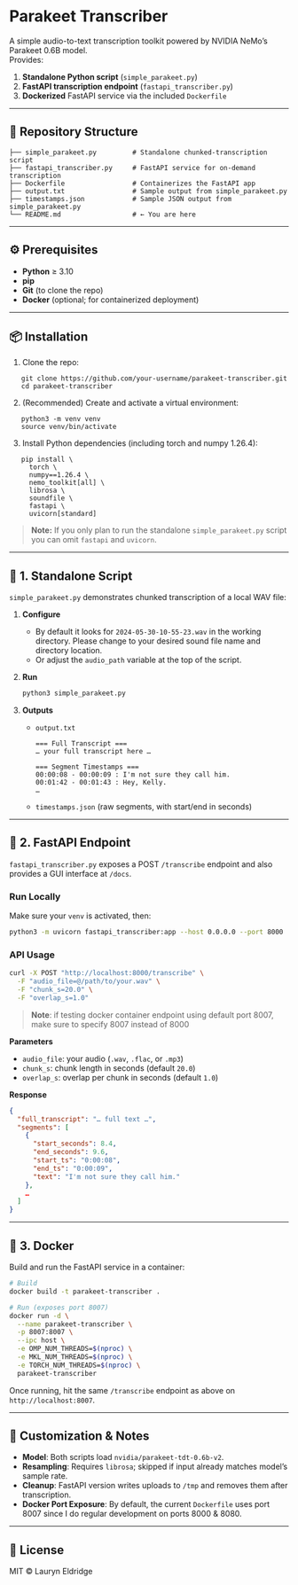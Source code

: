 # Parakeet Transcriber

A simple audio-to-text transcription toolkit powered by NVIDIA NeMo’s Parakeet 0.6B model.  
Provides:

1. **Standalone Python script** (`simple_parakeet.py`)  
2. **FastAPI transcription endpoint** (`fastapi_transcriber.py`)  
3. **Dockerized** FastAPI service via the included `Dockerfile`

---

## 📁 Repository Structure
```
├── simple_parakeet.py         # Standalone chunked-transcription script
├── fastapi_transcriber.py     # FastAPI service for on-demand transcription
├── Dockerfile                 # Containerizes the FastAPI app
├── output.txt                 # Sample output from simple_parakeet.py
├── timestamps.json            # Sample JSON output from simple_parakeet.py
└── README.md                  # ← You are here
```

---

## ⚙️ Prerequisites

- **Python** ≥ 3.10  
- **pip**  
- **Git** (to clone the repo)  
- **Docker** (optional; for containerized deployment)  

---

## 📦 Installation

1. Clone the repo:
```
   git clone https://github.com/your-username/parakeet-transcriber.git
   cd parakeet-transcriber
```

2. (Recommended) Create and activate a virtual environment:

```
   python3 -m venv venv
   source venv/bin/activate
```

3. Install Python dependencies (including torch and numpy 1.26.4):

```
   pip install \
     torch \
     numpy==1.26.4 \
     nemo_toolkit[all] \
     librosa \
     soundfile \
     fastapi \
     uvicorn[standard]
```

   > **Note:** If you only plan to run the standalone `simple_parakeet.py` script you can omit `fastapi` and `uvicorn`.

---

## 📝 1. Standalone Script

`simple_parakeet.py` demonstrates chunked transcription of a local WAV file:

1. **Configure**

   * By default it looks for `2024-05-30-10-55-23.wav` in the working directory. Please change to your desired sound file name and directory location.
   * Or adjust the `audio_path` variable at the top of the script.

2. **Run**

   ```bash
   python3 simple_parakeet.py
   ```

3. **Outputs**

   * `output.txt`

     ```
     === Full Transcript ===
     … your full transcript here …

     === Segment Timestamps ===
     00:00:08 - 00:00:09 : I'm not sure they call him.
     00:01:42 - 00:01:43 : Hey, Kelly.
     …
     ```
   * `timestamps.json` (raw segments, with start/end in seconds)

---

## 🚀 2. FastAPI Endpoint

`fastapi_transcriber.py` exposes a POST `/transcribe` endpoint and also provides a GUI interface at `/docs`.

### Run Locally

Make sure your `venv` is activated, then:

```bash
python3 -m uvicorn fastapi_transcriber:app --host 0.0.0.0 --port 8000
```

### API Usage

```bash
curl -X POST "http://localhost:8000/transcribe" \
  -F "audio_file=@/path/to/your.wav" \
  -F "chunk_s=20.0" \
  -F "overlap_s=1.0"
```
>  **Note**: if testing docker container endpoint using default port 8007, make sure to specify 8007 instead of 8000

**Parameters**

* `audio_file`: your audio (`.wav`, `.flac`, or `.mp3`)
* `chunk_s`: chunk length in seconds (default `20.0`)
* `overlap_s`: overlap per chunk in seconds (default `1.0`)

**Response**

```json
{
  "full_transcript": "… full text …",
  "segments": [
    {
      "start_seconds": 8.4,
      "end_seconds": 9.6,
      "start_ts": "0:00:08",
      "end_ts": "0:00:09",
      "text": "I'm not sure they call him."
    },
    …
  ]
}
```

---

## 🐳 3. Docker

Build and run the FastAPI service in a container:

```bash
# Build
docker build -t parakeet-transcriber .

# Run (exposes port 8007)
docker run -d \
  --name parakeet-transcriber \
  -p 8007:8007 \
  --ipc host \
  -e OMP_NUM_THREADS=$(nproc) \
  -e MKL_NUM_THREADS=$(nproc) \
  -e TORCH_NUM_THREADS=$(nproc) \
  parakeet-transcriber
```

Once running, hit the same `/transcribe` endpoint as above on `http://localhost:8007`.

---

## 🔧 Customization & Notes

* **Model**: Both scripts load `nvidia/parakeet-tdt-0.6b-v2`.
* **Resampling**: Requires `librosa`; skipped if input already matches model’s sample rate.
* **Cleanup**: FastAPI version writes uploads to `/tmp` and removes them after transcription.
* **Docker Port Exposure**: By default, the current `Dockerfile` uses port 8007 since I do regular development on ports 8000 & 8080.  

---

## 📜 License

MIT © Lauryn Eldridge

